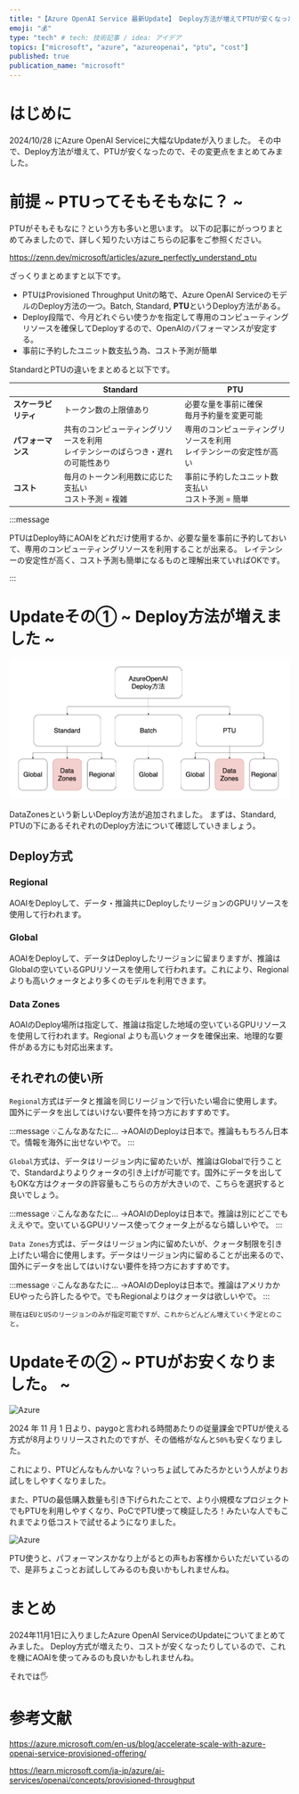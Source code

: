 ```yaml
---
title: "【Azure OpenAI Service 最新Update】 Deploy方法が増えてPTUが安くなったよ🚀"
emoji: "💰"
type: "tech" # tech: 技術記事 / idea: アイデア
topics: ["microsoft", "azure", "azureopenai", "ptu", "cost"]
published: true
publication_name: "microsoft"
---
```


# はじめに
2024/10/28 にAzure OpenAI Serviceに大幅なUpdateが入りました。
その中で、Deploy方法が増えて、PTUが安くなったので、その変更点をまとめてみました。

# 前提 ~ PTUってそもそもなに？ ~
PTUがそもそもなに？という方も多いと思います。
以下の記事にがっつりまとめてみましたので、詳しく知りたい方はこちらの記事をご参照ください。

https://zenn.dev/microsoft/articles/azure_perfectly_understand_ptu

ざっくりまとめますと以下です。

- PTUはProvisioned Throughput Unitの略で、Azure OpenAI ServiceのモデルのDeploy方法の一つ。Batch, Standard, **PTU**というDeploy方法がある。
- Deploy段階で、今月どれぐらい使うかを指定して専用のコンピューティングリソースを確保してDeployするので、OpenAIのパフォーマンスが安定する。
- 事前に予約したユニット数支払う為、コスト予測が簡単

StandardとPTUの違いをまとめると以下です。


|                 | Standard                                | PTU                                      |
|-----------------|-----------------------------------------|------------------------------------------|
| **スケーラビリティ** | トークン数の上限値あり                   | 必要な量を事前に確保                    <br> 毎月予約量を変更可能                 |
| **パフォーマンス**  | 共有のコンピューティングリソースを利用     <br> レイテンシーのばらつき・遅れの可能性あり | 専用のコンピューティングリソースを利用   <br> レイテンシーの安定性が高い           |
| **コスト**       | 毎月のトークン利用数に応じた支払い         <br> コスト予測 = 複雑                    | 事前に予約したユニット数支払い          <br> コスト予測 = 簡単                   |

:::message

PTUはDeploy時にAOAIをどれだけ使用するか、必要な量を事前に予約しておいて、専用のコンピューティングリソースを利用することが出来る。
レイテンシーの安定性が高く、コスト予測も簡単になるものと理解出来ていればOKです。

:::

# Updateその① ~ Deploy方法が増えました ~

![Azure](/images/azure_openai_ptu_update_202410/img2.png)

DataZonesという新しいDeploy方法が追加されました。
まずは、Standard, PTUの下にあるそれぞれのDeploy方法について確認していきましょう。

## Deploy方式
### Regional
AOAIをDeployして、データ・推論共にDeployしたリージョンのGPUリソースを使用して行われます。

### Global
AOAIをDeployして、データはDeployしたリージョンに留まりますが、推論はGlobalの空いているGPUリソースを使用して行われます。これにより、Regional よりも高いクォータとより多くのモデルを利用できます。

### Data Zones
AOAIのDeploy場所は指定して、推論は指定した地域の空いているGPUリソースを使用して行われます。Regional よりも高いクォータを確保出来、地理的な要件がある方にも対応出来ます。


## それぞれの使い所
```Regional```方式はデータと推論を同じリージョンで行いたい場合に使用します。
国外にデータを出してはいけない要件を持つ方におすすめです。

:::message
💡こんなあなたに...
→AOAIのDeployは日本で。推論ももちろん日本で。情報を海外に出せないやで。
:::


```Global```方式は、データはリージョン内に留めたいが、推論はGlobalで行うことで、Standardよりよりクォータの引き上げが可能です。国外にデータを出してもOKな方はクォータの許容量もこちらの方が大きいので、こちらを選択すると良いでしょう。

:::message
💡こんなあなたに...
→AOAIのDeployは日本で。推論は別にどこでもええやで。空いているGPUリソース使ってクォータ上がるなら嬉しいやで。
:::

```Data Zones```方式は、データはリージョン内に留めたいが、クォータ制限を引き上げたい場合に使用します。データはリージョン内に留めることが出来るので、国外にデータを出してはいけない要件を持つ方におすすめです。

:::message
💡こんなあなたに...
→AOAIのDeployは日本で。推論はアメリカかEUやったら許したるやで。でもRegionalよりはクォータは欲しいやで。
:::

```現在はEUとUSのリージョンのみが指定可能ですが、これからどんどん増えていく予定とのこと。```


# Updateその② ~ PTUがお安くなりました。 ~

![Azure](/images/azure_openai_ptu_update_202410/img1.png)

2024 年 11 月 1 日より、paygoと言われる時間あたりの従量課金でPTUが使える方式が8月よりリリースされたのですが、その価格がなんと```50%```も安くなりました。

これにより、PTUどんなもんかいな？いっちょ試してみたろかという人がよりお試しをしやすくなりました。

また、PTUの最低購入数量も引き下げられたことで、より小規模なプロジェクトでもPTUを利用しやすくなり、PoCでPTU使って検証したろ！みたいな人でもこれまでより低コストで試せるようになりました。

![Azure](/images/azure_openai_ptu_update_202410/img3.png)

PTU使うと、パフォーマンスかなり上がるとの声もお客様からいただいているので、是非ちょこっとお試ししてみるのも良いかもしれませんね。

# まとめ

2024年11月1日に入りましたAzure OpenAI ServiceのUpdateについてまとめてみました。
Deploy方式が増えたり、コストが安くなったりしているので、これを機にAOAIを使ってみるのも良いかもしれませんね。

それでは🖐️

# 参考文献
https://azure.microsoft.com/en-us/blog/accelerate-scale-with-azure-openai-service-provisioned-offering/

https://learn.microsoft.com/ja-jp/azure/ai-services/openai/concepts/provisioned-throughput